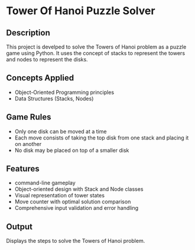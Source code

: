 # Tower Of Hanoi Puzzle Solver

## Description
This project is develped to solve the Towers of Hanoi problem as a puzzle game using Python. It uses the concept of stacks to represent the towers and nodes to represent the disks.

## Concepts Applied
- Object-Oriented Programming principles
- Data Structures (Stacks, Nodes)

## Game Rules
- Only one disk can be moved at a time
- Each move consists of taking the top disk from one stack and placing it on another
- No disk may be placed on top of a smaller disk

## Features
- command-line gameplay
- Object-oriented design with Stack and Node classes
- Visual representation of tower states
- Move counter with optimal solution comparison
- Comprehensive input validation and error handling




## Output
Displays the steps to solve the Towers of Hanoi problem.
